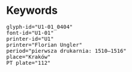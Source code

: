 # Keywords
<pre>
glyph-id="U1-01_0404"
font-id="U1-01"
printer-id="U1"
printer="Florian Ungler"
period="pierwsza drukarnia: 1510–1516"
place="Kraków"
PT plate="112"
</pre>
